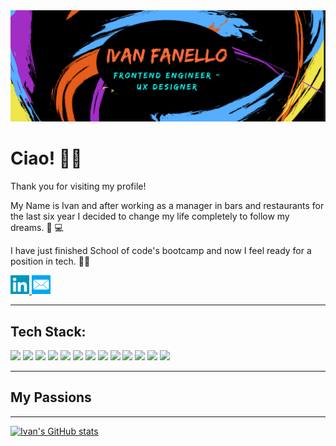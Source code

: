 
<img src="images/design2.png">


  
 
 
# Ciao! 👋🖖


Thank you for visiting my profile!

My Name is Ivan and after working as a manager in bars and restaurants for the last six year I decided to change my life completely to follow my dreams. 🔌 💻


I have just finished School of code's bootcamp and now I feel ready for a position in tech. 👨‍💻


  <a href="https://www.linkedin.com/in/ivan-fanello-25b344230/" title="linkedin-redirect">
    <img src="images/linkedin-icon.png" width="30" height="30">
  </a> 
  <a href="mailto:ivan.fanello@gmail.com/" title="email-redirect">
    <img src="images/Mail-icon.png" width="30" height="30">
  </a>
  
  
---------------------------
## Tech Stack:


![](https://img.shields.io/badge/Frontend-React-blue) ![](https://img.shields.io/badge/Frontend-Javascript-blue) ![](https://img.shields.io/badge/Frontend-CSS-blue) ![](https://img.shields.io/badge/Frontend-HTML-blue) ![](https://img.shields.io/badge/Beckend-NodeJs-green) ![](https://img.shields.io/badge/Beckend-postgreSQL-green) ![](https://img.shields.io/badge/Testing-Jest-yellow) ![](https://img.shields.io/badge/Testing-Cypress-yellow) ![](https://img.shields.io/badge/Design-Figma-blueviolet) ![](https://img.shields.io/badge/Design-Canva-blueviolet) ![](https://img.shields.io/badge/Design-Miro-blueviolet) ![](https://img.shields.io/badge/Deployment-Netlify-orange) ![](https://img.shields.io/badge/Deployment-Heroku-orange) 


------------------------

## My Passions



------------------------

[![Ivan's GitHub stats](https://github-readme-stats.vercel.app/api?username=wisepanda&hide=issues,stars&count_private=true&show_icons=true&theme=midnight-purple&include_all_commits=true)](https://github.com/wisepanda/github-readme-stats)


